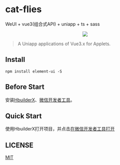 # cat-flies
WeUI + vue3(组合式API) + uniapp + ts + sass
<p align="center">
  <img src="https://p.qqan.com/up/2022-1/16412730749939818.jpg">
</p>

> A Uniapp applications of Vue3.x for Applets.

## Install
```shell
npm install element-ui -S
```

## Before Start
安装[HbuilderX](https://www.dcloud.io/hbuilderx.html)、[微信开发者工具](https://developers.weixin.qq.com/miniprogram/dev/devtools/download.html)。

## Quick Start

使用HbuilderX打开项目，并点击[在微信开发者工具打开](https://juejin.cn/post/6844903999984893966)


## LICENSE
[MIT](LICENSE)
